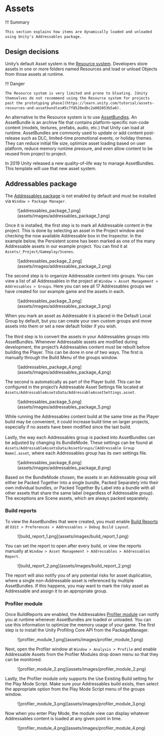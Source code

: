 # Assets

!!! Summary

    This section explains how items are dynamically loaded and unloaded using Unity's Addressables package.

## Design decisions

Unity’s default Asset system is the [Resource system](https://docs.unity3d.com/6000.0/Documentation/Manual/UnderstandingPerformanceResourcesFolder.html). Developers store assets in one or more folders named Resources and load or unload Objects from those assets at runtime.

!!! Danger

    The Resource system is very limited and prone to bloating. [Unity themselves do not recommend using the Resource system for projects past the prototyping phase](https://learn.unity.com/tutorial/assets-resources-and-assetbundles#5c7f8528edbc2a002053b5a6).

An alternative to the Resource system is to use [AssetBundles](https://docs.unity3d.com/Manual/AssetBundlesIntro.html). An AssetBundle is an archive file that contains platform-specific non-code content (models, textures, prefabs, audio, etc.) that Unity can load at runtime. AssetBundles are commonly used to update or add content post-release such as DLC, limited-time promotional events, or holiday themes. They can reduce initial file size, optimize asset loading based on user platform, reduce memory runtime pressure, and even allow content to be reused from project to project.

In 2019 Unity released a new quality-of–life way to manage AssetBundles. This template will use that new asset system.

## Addressables package

The [Addressables package](https://docs.unity3d.com/Packages/com.unity.addressables@1.21/manual/index.html) is not enabled by default and must be installed via `Window > Package Manager`.

<figure markdown="span">
    ![addressables_package_1.png](assets/images/addressables_package_1.png)
</figure>

Once it is installed, the first step is to mark all Addressable content in the project. This is done by selecting an asset in the Project window and checking the now available Addressable box in the Inspector. In the example below, the Persistent scene has been marked as one of the many Addressable assets in our example project. You can find it at `Assets/_Project/Gameplay/Scenes`.

<figure markdown="span">
    ![addressables_package_2.png](assets/images/addressables_package_2.png)
</figure>

The second step is to organize Addressable content into groups. You can view a list of all Addressables in the project at `Window > Asset Management > Addressables > Groups`. Here you can see all 17 Addressables groups we have created for our example game and the assets in each.

<figure markdown="span">
    ![addressables_package_3.png](assets/images/addressables_package_3.png)
</figure>

When you mark an asset as Addressable it is placed in the Default Local Group by default, but you can create your own custom groups and move assets into them or set a new default folder if you wish.<br>
<br>
The third step is to convert the assets in your Addressables groups into AssetBundles. Whenever Addressable assets are modified during development, the project’s Addressables content must be rebuilt before building the Player. This can be done in one of two ways. The first is manually through the Build Menu of the groups window.

<figure markdown="span">
    ![addressables_package_4.png](assets/images/addressables_package_4.png)
</figure>

The second is automatically as part of the Player build. This can be configured in the project’s Addressable Asset Settings file located at `Assets/AddressableAssetsData/AddressableAssetSettings.asset`.

<figure markdown="span">
    ![addressables_package_5.png](assets/images/addressables_package_5.png)
</figure>

While running the Addressables content build at the same time as the Player build may be convenient, it could increase build time on larger projects, especially if no assets have been modified since the last build.<br>
<br>
Lastly, the way each Addressables group is packed into AssetBundles can be adjusted by changing its BundleMode. These settings can be found at `Assets/AddressableAssetsData/AssetGroups/[Addressable Group Name].asset`, where each Addressables group has its own settings file.

<figure markdown="span">
    ![addressables_package_6.png](assets/images/addressables_package_6.png)
</figure>

Based on the BundleMode chosen, the assets in an Addressable group will either be Packed Together into a single bundle, Packed Separately into their own individual bundles, or Packed Together By Label into a bundle with all other assets that share the same label (regardless of Addressable group). The exceptions are Scene assets, which are always packed separately.

### Build reports

To view the AssetBundles that were created, you must enable [Build Reports](https://docs.unity3d.com/Packages/com.unity.addressables@1.21/manual/BuildLayoutReport.html) at `Edit > Preferences > Addressables > Debug Build Layout`.

<figure markdown="span">
    ![build_report_1.png](assets/images/build_report_1.png)
</figure>

You can set the report to open after every build, or view the reports manually at `Window > Asset Management > Addressables > Addressables Report`.

<figure markdown="span">
    ![build_report_2.png](assets/images/build_report_2.png)
</figure>

The report will also notify you of any potential risks for asset duplication, where a single non-Addressable asset is referenced by multiple AssetBundles. If this happens, you may want to mark the risky asset as Addressable and assign it to an appropriate group.

### Profiler module

Once BuildReports are enabled, the Addressables [Profiler module](https://docs.unity3d.com/Packages/com.unity.addressables@1.21/manual/ProfilerModule.html) can notify you at runtime whenever AssetBundles are loaded or unloaded. You can use this information to optimize the memory usage of your game. The first step is to install the Unity Profiling Core API from the PackageManager.

<figure markdown="span">
    ![profiler_module_1.png](assets/images/profiler_module_1.png)
</figure>

Next, open the Profiler window at `Window > Analysis > Profile` and enable Addressable Assets from the Profiler Modules drop down menu so that they can be monitored.

<figure markdown="span">
    ![profiler_module_2.png](assets/images/profiler_module_2.png)
</figure>

Lastly, the Profiler module only supports the Use Existing Build setting for the Play Mode Script. Make sure your Addressables build exists, then select the appropriate option from the Play Mode Script menu of the groups window.

<figure markdown="span">
    ![profiler_module_3.png](assets/images/profiler_module_3.png)
</figure>

Now when you enter Play Mode, the module view can display whatever Addressables content is loaded at any given point in time.

<figure markdown="span">
    ![profiler_module_4.png](assets/images/profiler_module_4.png)
</figure>